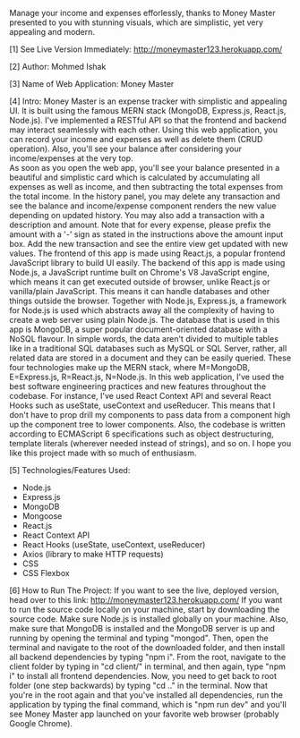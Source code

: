 Manage your income and expenses efforlessly, thanks to Money Master presented to you with stunning visuals, which are simplistic, yet very appealing and modern.

[1] See Live Version Immediately: http://moneymaster123.herokuapp.com/

[2] Author: Mohmed Ishak

[3] Name of Web Application: Money Master

[4] Intro: Money Master is an expense tracker with simplistic and appealing UI. It is built using the famous MERN stack (MongoDB, Express.js, React.js, Node.js).
I've implemented a RESTful API so that the frontend and backend may interact seamlessly with each other.
Using this web application, you can record your income and expenses as well as delete them (CRUD operation).
Also, you'll see your balance after considering your income/expenses at the very top.  
As soon as you open the web app, you'll see your balance presented in a beautiful and simplistic card which is calculated by accumulating all expenses as well as
income, and then subtracting the total expenses from the total income.
In the history panel, you may delete any transaction and see the balance and income/expense component renders the new value depending on updated history.
You may also add a transaction with a description and amount. Note that for every expense, please prefix the amount with a '-' sign as stated in the instructions
above the amount input box. Add the new transaction and see the entire view get updated with new values.
The frontend of this app is made using React.js, a popular frontend JavaScript library to build UI easily.
The backend of this app is made using Node.js, a JavaScript runtime built on Chrome's V8 JavaScript engine, which means it can get executed outside of browser,
unlike React.js or vanilla/plain JavaScript. This means it can handle databases and other things outside the browser. 
Together with Node.js, Express.js, a framework for Node.js is used which abstracts away all the complexity of having to create a web server using plain Node.js.
The database that is used in this app is MongoDB, a super popular document-oriented database with a NoSQL flavour. In simple words, the data aren't divided to multiple
tables like in a traditional SQL databases such as MySQL or SQL Server, rather, all related data are stored in a document and they can be easily queried.
These four technologies make up the MERN stack, where M=MongoDB, E=Express.js, R=React.js, N=Node.js. 
In this web application, I've used the best software engineering practices and new features throughout the codebase. For instance, I've used React Context API and
several React Hooks such as useState, useContext and useReducer. This means that I don't have to prop drill my components to pass data from a component high up 
the component tree to lower components. Also, the codebase is written according to ECMAScript 6 specifications such as object destructuring, template
literals (wherever needed instead of strings), and so on. I hope you like this project made with so much of enthusiasm. 

[5] Technologies/Features Used:
* Node.js
* Express.js
* MongoDB
* Mongoose
* React.js
* React Context API 
* React Hooks (useState, useContext, useReducer)
* Axios (library to make HTTP requests)
* CSS
* CSS Flexbox

[6] How to Run The Project: If you want to see the live, deployed version, head over to this link: http://moneymaster123.herokuapp.com/ If you want to run the source code
locally on your machine, start by downloading the source code. Make sure Node.js is installed globally on your machine. Also, make sure that MongoDB is installed
and the MongoDB server is up and running by opening the terminal and typing "mongod". Then, open the terminal and navigate to the root of the downloaded folder,
and then install all backend dependencies by typing "npm i". From the root, navigate to the client folder by typing in "cd client/" in terminal,
and then again, type "npm i" to install all frontend dependencies. Now, you need to get back to root folder (one step backwards) by typing "cd .." in the terminal. Now
that you're in the root again and that you've installed all dependencies, run the application by typing the final command, which is "npm run dev" and you'll see Money
Master app launched on your favorite web browser (probably Google Chrome).
